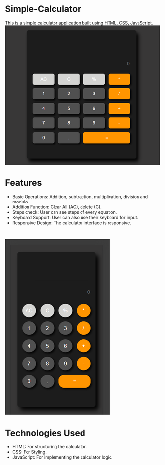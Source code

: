 # Simple-Calculator
This is a simple calculator application built using HTML, CSS, JavaScript.
<br>
![CalculatorImage](./Calculator-Image.png)

# Features 
- Basic Operations: Addition, subtraction, multiplication, division and modulo.
- Addition Function: Clear All (AC), delete (C).
- Steps check: User can see steps of every equation.
- Keyboard Support: User can also use their keyboard for input.
- Responsive Design: The calculator interface is responsive.
<br>

![Image2](./Calculator-Image2.png)

# Technologies Used
- HTML: For structuring the calculator.
- CSS: For Styling.
- JavaScript: For implementing the calculator logic.
